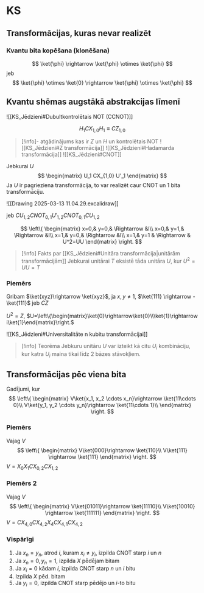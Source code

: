 # KS

## Transformācijas, kuras nevar realizēt

### Kvantu bita kopēšana (klonēšana)

$$
\ket{\phi} \rightarrow \ket{\phi} \otimes \ket{\phi}
$$
jeb
$$
\ket{\phi} \otimes \ket{0} \rightarrow \ket{\phi} \otimes \ket{\phi}
$$

## Kvantu shēmas augstākā abstrakcijas līmenī

![[KS_Jēdzieni#Dubultkontrolētais NOT (CCNOT)]]

$$H_1 CX_{1,0} H_1 \equiv CZ_{1,0}$$

>[!info]- atgādinājums kas ir $Z$ un $H$ un kontrolētais NOT
> ![[KS_Jēdzieni#Z transformācija]]
> ![[KS_Jēdzieni#Hadamarda transformācija]]
> ![[KS_Jēdzieni#CNOT]]

Jebkurai $U$
$$
\begin{matrix}
U_1 CX_{1,0} U'_1
\end{matrix}
$$
Ja $U$ ir pagrieziena transformācija, to var realizēt caur CNOT un 1 bita transformāciju.

![[Drawing 2025-03-13 11.04.29.excalidraw]]

jeb $CU_{1,2} CNOT_{0,1} U'_{1,2} CNOT_{0,1} CU_{1,2}$

$$
\left\{
\begin{matrix}
x=0,& y=0,& \Rightarrow &I\\
x=0,& y=1,& \Rightarrow &I\\
x=1,& y=0,& \Rightarrow &I\\
x=1,& y=1 & \Rightarrow & U^2=UU
\end{matrix}
\right.
$$

>[!info] Fakts par [[KS_Jēdzieni#Unitāra transformācija|unitārām transformācijām]]
>Jebkurai unitārai $T$ eksistē tāda unitāra $U$, kur $U^2=UU=T$

### Piemērs

Gribam $\ket{xyz}\rightarrow \ket{xyz}$, ja $x,y \ne 1$, $\ket{111} \rightarrow -\ket{111}$  jeb $CZ$

$U^2 = Z$, $U=\left\{\begin{matrix}\ket{0}\rightarrow\ket{0}\\\ket{1}\rightarrow i\ket{1}\end{matrix}\right.$

![[KS_Jēdzieni#Universitalitāte n kubitu transformācijai]]

>[!info] Teorēma
>Jebkuru unitāru $U$ var izteikt kā citu $U_i$ kombināciju, kur katra $U_i$ maina tikai līdz 2 bāzes stāvokļiem.

## Transformācijas pēc viena bita
Gadījumi, kur 
$$
\left\{
\begin{matrix}
V\ket{x_1, x_2 \cdots x_n}\rightarrow \ket{11\cdots 0}\\
V\ket{y_1, y_2 \cdots y_n}\rightarrow \ket{11\cdots 1}\\
\end{matrix}
\right.
$$
### Piemērs
Vajag $V$
$$
\left\{
\begin{matrix}
V\ket{000}\rightarrow \ket{110}\\
V\ket{111} \rightarrow \ket{111}
\end{matrix}
\right.
$$
$V=X_0 X_1 CX_{0,2} CX_{1,2}$

### Piemērs 2
Vajag $V$
$$
\left\{
\begin{matrix}
V\ket{01011}\rightarrow \ket{11110}\\
V\ket{10010} \rightarrow \ket{111111}
\end{matrix}
\right.
$$
$V=CX_{4,0} CX_{4,2} X_4 CX_{4,1} CX_{4,2}$


### Vispārīgi

1) Ja $x_n = y_n$, atrod $i$, kuram $x_i \ne y_i$, izpilda CNOT starp $i$ un $n$
2) Ja $x_n=0, y_n=1$, izpilda $X$ pēdējam bitam
3) Ja $x_i=0$ kādam $i$, izpilda CNOT starp $n$ un $i$ bitu
4) Izpilda $X$ pēd. bitam
5) Ja $y_i=0$, izpilda CNOT starp pēdējo un $i$-to bitu